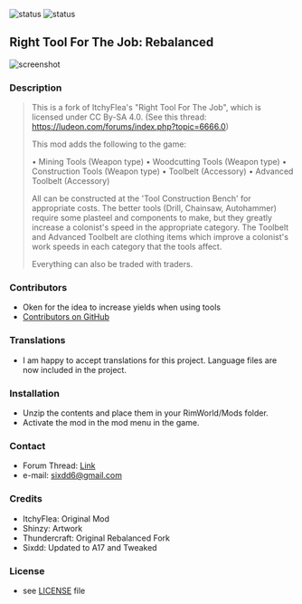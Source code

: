 ![status](https://img.shields.io/badge/A17-working-brightgreen.svg) ![status](https://img.shields.io/badge/B18-broken-red.svg)
## Right Tool For The Job: Rebalanced

![screenshot](https://image.ibb.co/j1RoHa/preview.png)

### Description
>This is a fork of ItchyFlea's "Right Tool For The Job", which is licensed under CC By-SA 4.0.
>  	(See this thread: https://ludeon.com/forums/index.php?topic=6666.0)
> 
> This mod adds the following to the game:
> 
> • Mining Tools (Weapon type)
> • Woodcutting Tools (Weapon type)
> • Construction Tools (Weapon type)
> • Toolbelt (Accessory)
> • Advanced Toolbelt (Accessory)
>
> All can be constructed at the 'Tool Construction Bench' for appropriate costs. The better tools (Drill, Chainsaw, Autohammer) require some plasteel and components to make, but they greatly increase a colonist's speed in the appropriate category.
> The Toolbelt and Advanced Toolbelt are clothing items which improve a colonist's work speeds in each category that the tools affect.
> 
> Everything can also be traded with traders.
> 

### Contributors 
- Oken for the idea to increase yields when using tools
- [Contributors on GitHub](https://github.com/Sixdd6/Right-Tool-for-the-Job-Rebalanced/graphs/contributors) 

### Translations 
- I am happy to accept translations for this project. Language files are now included in the project. 

### Installation 
- Unzip the contents and place them in your RimWorld/Mods folder. 
- Activate the mod in the mod menu in the game. 
 
### Contact 
- Forum Thread: [Link](https://ludeon.com/forums/index.php?topic=33092.0) 
- e-mail: [sixdd6@gmail.com](sixdd6@gmail.com) 
 
### Credits 
- ItchyFlea: Original Mod 
- Shinzy: Artwork 
- Thundercraft: Original Rebalanced Fork 
- Sixdd: Updated to A17 and Tweaked 
 
### License 
- see [LICENSE](https://github.com/Sixdd6/Right-Tool-for-the-Job-Rebalanced/blob/master/LICENSE.md) file 

